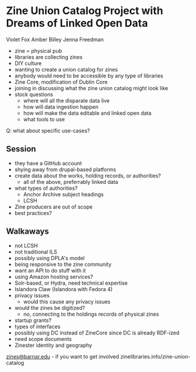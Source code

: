 Zine Union Catalog Project with Dreams of Linked Open Data
==========================================================

Violet Fox
Amber Billey
Jenna Freedman

- zine = physical pub
- libraries are collecting zines
- DIY culture
- wanting to create a union catalog for zines
- anybody would need to be accessible by any type of libraries
- Zine Core, modification of Dublin Core
- joining in discussing what the zine union catalog might look like
- stock questions
	- where will all the disparate data live
	- how will data ingestion happen
	- how will make the data editable and linked open data
	- what tools to use

Q: what about specific use-cases?

Session
-------

- they have a GitHub account
- shying away from drupal-based platforms
- create data about the works, holding records, or authorities?
	- all of the above, preferrably linked data
- what types of authorities?
	- Anchor Archive subject headings
	- LCSH
- Zine producers are out of scope
- best practices?

Walkaways
------
- not LCSH
- not traditional ILS
- possibly using DPLA's model
- being responsive to the zine community
- want an API to do stuff with it
- using Amazon hosting services?
- Solr-based, or Hydra, need technical expertise
- Islandora Claw (Islandora with Fedora 4)
- privacy issues
	- would this cause any privacy issues
- would the zines be digitized?
	- no, connecting to the holdings records of physical zines
- startup grants?
- types of interfaces
- possibly using DC instead of ZineCore since DC is already RDF-ized
- need scope documents
- Zinester identity and geography

zines@barnar.edu
	- if you want to get involved
zinelibraries.info/zine-union-catalog

